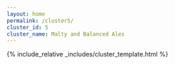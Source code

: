 ```yaml
---
layout: home
permalink: /cluster5/
cluster_id: 5
cluster_name: Malty and Balanced Ales
---
```


{% include_relative _includes/cluster_template.html %}
